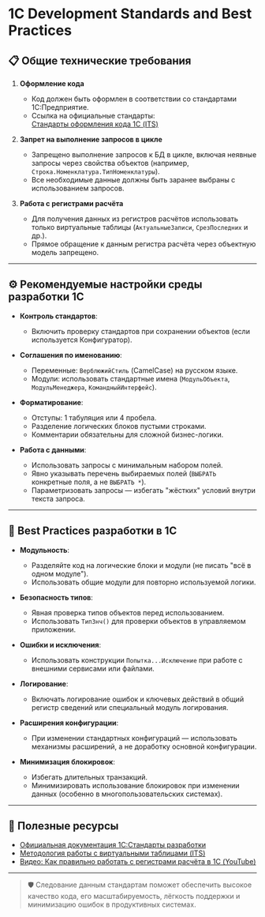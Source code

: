 # 1C Development Standards and Best Practices

## 📋 Общие технические требования

1. **Оформление кода**
   - Код должен быть оформлен в соответствии со стандартами 1С:Предприятие.
   - Ссылка на официальные стандарты:  
     [Стандарты оформления кода 1С (ITS)](https://its.1c.ru/db/v8std#content:456:hdoc)

2. **Запрет на выполнение запросов в цикле**
   - Запрещено выполнение запросов к БД в цикле, включая неявные запросы через свойства объектов (например, `Строка.Номенклатура.ТипНоменклатуры`).
   - Все необходимые данные должны быть заранее выбраны с использованием запросов.

3. **Работа с регистрами расчёта**
   - Для получения данных из регистров расчётов использовать только виртуальные таблицы (`АктуальныеЗаписи`, `СрезПоследних` и др.).
   - Прямое обращение к данным регистра расчёта через объектную модель запрещено.

---

## ⚙️ Рекомендуемые настройки среды разработки 1С

- **Контроль стандартов**:
  - Включить проверку стандартов при сохранении объектов (если используется Конфигуратор).
  
- **Соглашения по именованию**:
  - Переменные: `ВерблюжийСтиль` (CamelCase) на русском языке.
  - Модули: использовать стандартные имена (`МодульОбъекта`, `МодульМенеджера`, `КомандныйИнтерфейс`).

- **Форматирование**:
  - Отступы: 1 табуляция или 4 пробела.
  - Разделение логических блоков пустыми строками.
  - Комментарии обязательны для сложной бизнес-логики.

- **Работа с данными**:
  - Использовать запросы с минимальным набором полей.
  - Явно указывать перечень выбираемых полей (`ВЫБРАТЬ` конкретные поля, а не `ВЫБРАТЬ *`).
  - Параметризовать запросы — избегать "жёстких" условий внутри текста запроса.

---

## 🚀 Best Practices разработки в 1С

- **Модульность**:
  - Разделяйте код на логические блоки и модули (не писать "всё в одном модуле").
  - Использовать общие модули для повторно используемой логики.

- **Безопасность типов**:
  - Явная проверка типов объектов перед использованием.
  - Использовать `ТипЗнч()` для проверки объектов в управляемом приложении.

- **Ошибки и исключения**:
  - Использовать конструкции `Попытка...Исключение` при работе с внешними сервисами или файлами.

- **Логирование**:
  - Включать логирование ошибок и ключевых действий в общий регистр сведений или специальный модуль логирования.

- **Расширения конфигурации**:
  - При изменении стандартных конфигураций — использовать механизмы расширений, а не доработку основной конфигурации.

- **Минимизация блокировок**:
  - Избегать длительных транзакций.
  - Минимизировать использование блокировок при изменении данных (особенно в многопользовательских системах).

---

## 🔗 Полезные ресурсы

- [Официальная документация 1С:Стандарты разработки](https://its.1c.ru/db/v8std#content:456:hdoc)
- [Методология работы с виртуальными таблицами (ITS)](https://its.1c.ru/db/metod8dev#content:346:hdoc)
- [Видео: Как правильно работать с регистрами расчёта в 1С (YouTube)](https://www.youtube.com/watch?v=l2ObI9kJmZs)

---

> 🛡️ Следование данным стандартам поможет обеспечить высокое качество кода, его масштабируемость, лёгкость поддержки и минимизацию ошибок в продуктивных системах.

